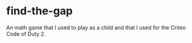 find-the-gap
============

An math game that I used to play as a child and that I used for the Criteo Code of Duty 2.